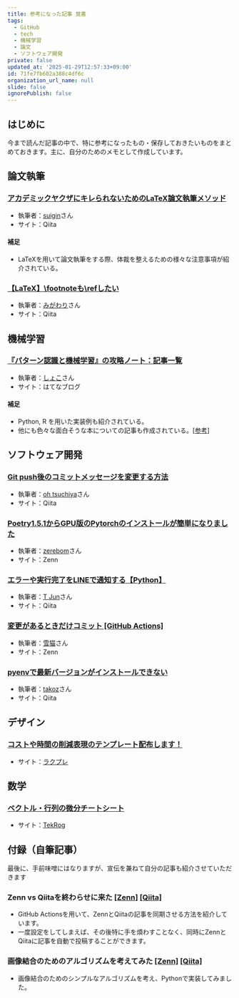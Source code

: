 ```yaml
---
title: 参考になった記事 覚書
tags:
  - GitHub
  - tech
  - 機械学習
  - 論文
  - ソフトウェア開発
private: false
updated_at: '2025-01-29T12:57:33+09:00'
id: 71fe7fb602a388c4df6c
organization_url_name: null
slide: false
ignorePublish: false
---
```


## はじめに
今まで読んだ記事の中で、特に参考になったもの・保存しておきたいものをまとめておきます。主に、自分のためのメモとして作成しています。

## 論文執筆
### [アカデミックヤクザにキレられないためのLaTeX論文執筆メソッド](https://qiita.com/suigin/items/10960e516f2d44f6b6de)
- 執筆者：[suigin](https://qiita.com/suigin)さん
- サイト：Qiita
#### 補足
- LaTeXを用いて論文執筆をする際、体裁を整えるための様々な注意事項が紹介されている。
### [【LaTeX】\footnoteも\refしたい](https://qiita.com/migawariw/items/ac2b940f5dc7e870850a)
- 執筆者：[みがわり](https://qiita.com/migawariw)さん
- サイト：Qiita

## 機械学習
### [『パターン認識と機械学習』の攻略ノート：記事一覧](https://www.anarchive-beta.com/entry/2021/01/06/092619)
- 執筆者：[しょこ](https://www.anarchive-beta.com/about)さん
- サイト：はてなブログ
#### 補足
- Python, R を用いた実装例も紹介されている。
- 他にも色々な面白そうな本についての記事も作成されている。[[参考](https://www.anarchive-beta.com/entry/2020/07/13/071300)]

## ソフトウェア開発
### [Git push後のコミットメッセージを変更する方法](https://qiita.com/kaiou_fight/items/32c1798415338537ec49)
- 執筆者：[oh tsuchiya](https://qiita.com/kaiou_fight)さん
- サイト：Qiita
### [Poetry1.5.1からGPU版のPytorchのインストールが簡単になりました](https://zenn.dev/zerebom/articles/b338784c8ac76a)
- 執筆者：[zerebom](https://zenn.dev/zerebom)さん
- サイト：Zenn
### [エラーや実行完了をLINEで通知する【Python】](https://qiita.com/Jun-T/items/a63eb60ff75ede0ada04)
- 執筆者：[T Jun](https://qiita.com/Jun-T)さん
- サイト：Qiita
### [変更があるときだけコミット [GitHub Actions]](https://zenn.dev/snowcait/articles/903d86d668fcb7)
- 執筆者：[雪猫](https://zenn.dev/snowcait)さん
- サイト：Zenn
### [pyenvで最新バージョンがインストールできない](https://qiita.com/takoz/items/fa953620dee68cb87575)
- 執筆者：[takoz](https://qiita.com/takoz)さん
- サイト：Qiita

## デザイン
### [コストや時間の削減表現のテンプレート配布します！](https://raku-pre.com/cost_reduction/)
- サイト：[ラクプレ](https://raku-pre.com/)

## 数学
### [ベクトル・行列の微分チートシート](https://tekrog.com/cheatsheet-differentiation-of-vectors-and-matrices)
- サイト：[TekRog](https://tekrog.com)

## 付録（自筆記事）
最後に、手前味噌にはなりますが、宣伝を兼ねて自分の記事も紹介させていただきます
### Zenn vs Qiitaを終わらせに来た [[Zenn]](https://zenn.dev/naoki0103/articles/zenn-qiita-sync-workflow) [[Qiita]](https://qiita.com/C-naoki/items/5c5609b82a67335bf3be)
- GitHub Actionsを用いて、ZennとQiitaの記事を同期させる方法を紹介しています。
- 一度設定をしてしまえば、その後特に手を煩わすことなく、同時にZennとQiitaに記事を自動で投稿することができます。

### 画像結合のためのアルゴリズムを考えてみた [[Zenn]](https://zenn.dev/naoki0103/articles/image-stitcher-application) [[Qiita]](https://qiita.com/C-naoki/items/bf973b041709ad0cd635)
- 画像結合のためのシンプルなアルゴリズムを考え、Pythonで実装してみました。
